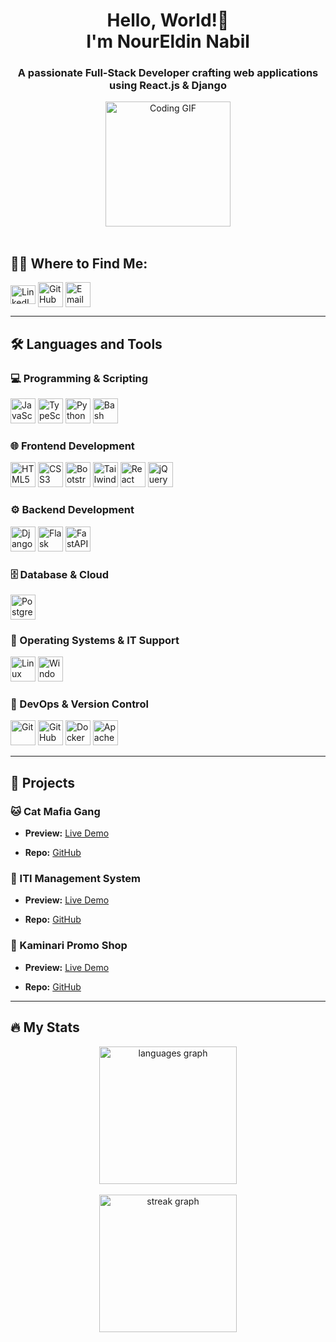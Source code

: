 <h1 align="center">Hello, World!👋<br>I'm NourEldin Nabil</h1>
<h3 align="center">A passionate Full-Stack Developer crafting web applications using React.js & Django</h3>
<div align="center">
  <img height="200" title="Coding GIF"
    src="https://i.giphy.com/media/v1.Y2lkPTc5MGI3NjExdHRxaDZ2Z3ZidHo3azFjNDR2eHZ6c3lkZGtrN3FhOWs3eG5vb3doMCZlcD12MV9pbnRlcm5hbF9naWZfYnlfaWQmY3Q9Zw/RbDKaczqWovIugyJmW/giphy.gif" />
</div>
<br clear="both">

## 👨‍💻 Where to Find Me:
<p align="left">
  <a href="https://linkedin.com/in/noureldin023/" target="_blank">
    <img align="center" title="LinkedIn" 
      src="https://raw.githubusercontent.com/rahuldkjain/github-profile-readme-generator/master/src/images/icons/Social/linked-in-alt.svg"
      alt="LinkedIn Profile" height="30" width="40" /></a>
  <a href="https://github.com/noureldin023" target="_blank">
    <img align="center" title="GitHub"
      src="https://cdn.jsdelivr.net/gh/devicons/devicon@latest/icons/github/github-original.svg"
      alt="GitHub Profile" height="40" width="40" /></a>
  <a href="mailto:nournabil1012@gmail.com" target="_blank">
    <img align="center" title="Email"
      src="https://cdn-icons-png.flaticon.com/512/732/732200.png" alt="Email" height="40"
      width="40" /></a>
</p>

---

## 🛠 Languages and Tools

### 💻 Programming & Scripting
<p align="left">
  <img src="https://cdn.jsdelivr.net/gh/devicons/devicon@latest/icons/javascript/javascript-original.svg" title="JavaScript" alt="JavaScript" width="40" height="40" />
  <img src="https://cdn.jsdelivr.net/gh/devicons/devicon@latest/icons/typescript/typescript-plain.svg" title="TypeScript" alt="TypeScript" width="40" height="40" />
  <img src="https://cdn.jsdelivr.net/gh/devicons/devicon@latest/icons/python/python-original.svg" title="Python" alt="Python" width="40" height="40" />
  <img src="https://cdn.jsdelivr.net/gh/devicons/devicon@latest/icons/bash/bash-original.svg" title="Bash" alt="Bash" width="40" height="40" />
</p>

### 🌐 Frontend Development
<p align="left">
  <img src="https://cdn.jsdelivr.net/gh/devicons/devicon@latest/icons/html5/html5-original.svg" title="HTML5" alt="HTML5" width="40" height="40" />
  <img src="https://cdn.jsdelivr.net/gh/devicons/devicon@latest/icons/css3/css3-original.svg" title="CSS3" alt="CSS3" width="40" height="40" />
  <img src="https://cdn.jsdelivr.net/gh/devicons/devicon@latest/icons/bootstrap/bootstrap-original.svg" title="Bootstrap" alt="Bootstrap" width="40" height="40" />
  <img src="https://cdn.jsdelivr.net/gh/devicons/devicon@latest/icons/tailwindcss/tailwindcss-original.svg" title="Tailwind CSS" alt="Tailwind CSS" width="40" height="40" />
  <img src="https://cdn.jsdelivr.net/gh/devicons/devicon@latest/icons/react/react-original.svg" title="React" alt="React" width="40" height="40" />
  <img src="https://cdn.jsdelivr.net/gh/devicons/devicon@latest/icons/jquery/jquery-original.svg" title="jQuery" alt="jQuery" width="40" height="40" />
</p>

### ⚙️ Backend Development
<p align="left">
  <img src="https://cdn.worldvectorlogo.com/logos/django.svg" title="Django" alt="Django" width="40" height="40" />
  <img src="https://cdn.jsdelivr.net/gh/devicons/devicon@latest/icons/flask/flask-original.svg" title="Flask" alt="Flask" width="40" height="40" />
  <img src="https://cdn.jsdelivr.net/gh/devicons/devicon@latest/icons/fastapi/fastapi-original.svg" title="FastAPI" alt="FastAPI" width="40" height="40" />
</p>

### 🗄️ Database & Cloud
<p align="left">
  <img src="https://cdn.jsdelivr.net/gh/devicons/devicon@latest/icons/postgresql/postgresql-original.svg" title="PostgreSQL" alt="PostgreSQL" width="40" height="40" />
</p>

### 🐧 Operating Systems & IT Support
<p align="left">
  <img src="https://cdn.jsdelivr.net/gh/devicons/devicon@latest/icons/linux/linux-original.svg" title="Linux" alt="Linux" width="40" height="40" />
  <img src="https://cdn.jsdelivr.net/gh/devicons/devicon@latest/icons/windows8/windows8-original.svg" title="Windows" alt="Windows" width="40" height="40" />
</p>

### 🔧 DevOps & Version Control
<p align="left">
  <img src="https://cdn.jsdelivr.net/gh/devicons/devicon@latest/icons/git/git-original.svg" title="Git" alt="Git" width="40" height="40" />
  <img src="https://cdn.jsdelivr.net/gh/devicons/devicon@latest/icons/github/github-original.svg" title="GitHub" alt="GitHub" width="40" height="40" />
  <img src="https://cdn.jsdelivr.net/gh/devicons/devicon@latest/icons/docker/docker-original.svg" title="Docker" alt="Docker" width="40" height="40" />
  <img src="https://cdn.jsdelivr.net/gh/devicons/devicon@latest/icons/apache/apache-original.svg" title="Apache" alt="Apache" width="40" height="40" />
</p>

--- 

## 🚀  Projects

### 🐱 Cat Mafia Gang

- **Preview:** [Live Demo](https://noureldin023.github.io/catMafiaGang/)

- **Repo:** [GitHub](https://github.com/NourElDin023/catMafiaGang)

### 🐍 ITI Management System

- **Preview:** [Live Demo](https://noureldin023.pythonanywhere.com)

- **Repo:** [GitHub](https://github.com/NourElDin023/ITI-Django-lab-1)

### 🛒 Kaminari Promo Shop

- **Preview:** [Live Demo](https://kaminari-promo-shop.netlify.app/)

- **Repo:** [GitHub](https://github.com/NourElDin023/ITI_React_Labs)

---

## 🔥 My Stats
<div align="center">
  <img src="https://github-readme-stats.vercel.app/api/top-langs?username=noureldin023&locale=en&layout=compact&langs_count=6&theme=transparent" height="220" alt="languages graph" title="Top Languages" />
</div>
<br clear="both">
<div align="center">
  <img src="https://github-readme-streak-stats-eight.vercel.app?user=noureldin023&theme=transparent" height="220" alt="streak graph" title="GitHub Streak" />
</div>
